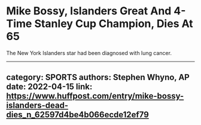 # Mike Bossy, Islanders Great And 4-Time Stanley Cup Champion, Dies At 65

The New York Islanders star had been diagnosed with lung cancer.

---
category: SPORTS
authors: Stephen Whyno, AP
date: 2022-04-15
link: https://www.huffpost.com/entry/mike-bossy-islanders-dead-dies_n_62597d4be4b066ecde12ef79
---
